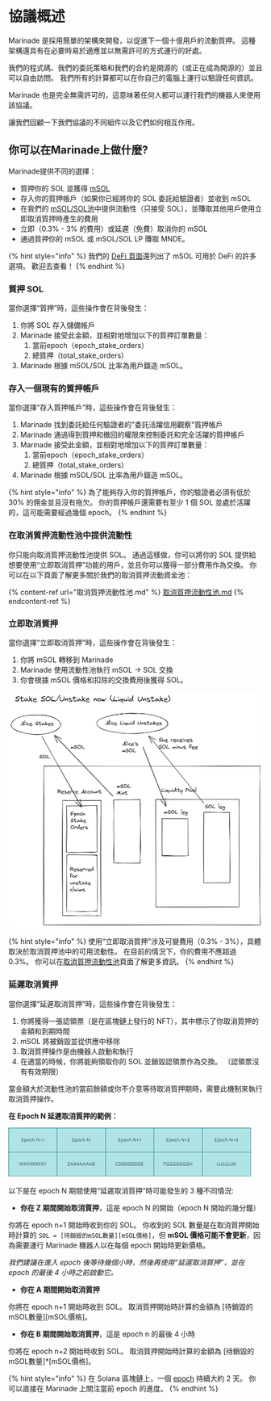 # 協議概述

Marinade 是採用簡單的架構來開發，以促進下一個十億用戶的流動質押。 這種架構還具有在必要時易於適應並以無需許可的方式運行的好處。

我們的程式碼、我們的委託策略和我們的合約是開源的（或正在成為開源的）並且可以自由訪問。 我們所有的計算都可以在你自己的電腦上運行以驗證任何資訊。

Marinade 也是完全無需許可的，這意味著任何人都可以運行我們的機器人來使用該協議。

讓我們回顧一下我們協議的不同組件以及它們如何相互作用。

## 你可以在Marinade上做什麼?

Marinade提供不同的選擇：&#x20;

* 質押你的 SOL 並獲得 [mSOL ](mSOL代幣.md)
* 存入你的質押帳戶（如果你已經將你的 SOL 委託給驗證者）並收到 mSOL&#x20;
* 在我們的 [mSOL/SOL池](取消質押流動性池.md)中提供流動性（只接受 SOL），並賺取其他用戶使用立即取消質押時產生的費用&#x20;
* 立即（0.3% - 3% 的費用）或延遲（免費）取消你的 mSOL&#x20;
* 通過質押你的 mSOL 或 mSOL/SOL LP 賺取 MNDE。

{% hint style="info" %}
我們的 [DeFi 頁面](https://marinade.finance/app/defi)還列出了 mSOL 可用於 DeFi 的許多選項。 歡迎去查看！
{% endhint %}

### 質押 SOL

當你選擇“質押”時，這些操作會在背後發生：&#x20;

1. 你將 SOL 存入儲備帳戶&#x20;
2. Marinade 接受此金額，並相對地增加以下的質押訂單數量：&#x20;
   1. 當前epoch（epoch\_stake\_orders）&#x20;
   2. 總質押（total\_stake\_orders）&#x20;
3. Marinade 根據 mSOL/SOL 比率為用戶鑄造 mSOL。

### 存入一個現有的質押帳戶

當你選擇“存入質押帳戶”時，這些操作會在背後發生：

1. Marinade 找到委託給任何驗證者的"委託活躍信用觀察"質押帳戶&#x20;
2. Marinade 通過得到質押和撤回的權限來控制委託和完全活躍的質押帳戶
3. Marinade 接受此金額，並相對地增加以下的質押訂單數量：&#x20;
   1. 當前epoch（epoch\_stake\_orders）&#x20;
   2. 總質押（total\_stake\_orders）&#x20;
4. Marinade 根據 mSOL/SOL 比率為用戶鑄造 mSOL。

{% hint style="info" %}
為了能夠存入你的質押帳戶，你的驗證者必須有低於 30% 的佣金並且沒有拖欠。 你的質押帳戶還需要有至少 1 個 SOL 並處於活躍的，這可能需要經過幾個 epoch。
{% endhint %}

### 在取消質押流動性池中提供流動性

你只能向取消質押流動性池提供 SOL。 通過這樣做，你可以將你的 SOL 提供給想要使用“立即取消質押”功能的用戶，並且你可以獲得一部分費用作為交換。 你可以在以下頁面了解更多關於我們的取消質押流動資金池：

{% content-ref url="取消質押流動性池.md" %}
[取消質押流動性池.md](取消質押流動性池.md)
{% endcontent-ref %}

### 立即取消質押

當你選擇“立即取消質押”時，這些操作會在背後發生：&#x20;

1. 你將 mSOL 轉移到 Marinade&#x20;
2. Marinade 使用流動性池執行 mSOL → SOL 交換&#x20;
3. 你會根據 mSOL 價格和扣除的交換費用後獲得 SOL。

![Flow of 'Unstake now'.](<../../.gitbook/assets/image (1).png>)

{% hint style="info" %}
使用“立即取消質押”涉及可變費用（0.3% - 3%），具體取決於取消質押池中的可用流動性。 在目前的情況下，你的費用不應超過 0.3%。 你可以在[取消質押流動性池](取消質押流動性池.md)頁面了解更多資訊。
{% endhint %}

### 延遲取消質押

當你選擇“延遲取消質押”時，這些操作會在背後發生：

1. 你將獲得一張認領票（是在區塊鏈上發行的 NFT），其中標示了你取消質押的金額和到期時間&#x20;
2. mSOL 將被銷毀並從供應中移除&#x20;
3. 取消質押操作是由機器人啟動和執行&#x20;
4. 在適當的時候，你將能夠領取你的 SOL 並銷毀認領票作為交換。 （認領票沒有有效期限）

當金額大於流動性池的當前餘額或你不介意等待取消質押期時，需要此機制來執行取消質押操作。

**在 Epoch N 延遲取消質押的範例：**

![Marinade 一個 epoch 有 3 個時刻。 一個 epoch 的開始、epoch 本身以及 epoch 結束前的最後幾個小時。 這 3 個時刻對延遲取消質押功能有影響](<../../.gitbook/assets/image (8).png>)

以下是在 epoch N 期間使用“延遲取消質押”時可能發生的 3 種不同情況:&#x20;

* **你在 Z 期間開始取消質押**，這是 epoch N 的開始（epoch N 開始的幾分鐘）

你將在 epoch n+1 開始時收到你的 SOL。 你收到的 SOL 數量是在取消質押開始時計算的 `SOL = [待銷毀的mSOL數量][mSOL價格]`，但 **mSOL 價格可能不會更新**，因為需要運行 Marinade 機器人以在每個 epoch 開始時更新價格。

_我們建議在進入 epoch 後等待幾個小時，然後再使用“延遲取消質押”，並在 epoch 的最後 4 小時之前啟動它。_&#x20;

* **你在 A 期間開始取消質押**&#x20;

你將在 epoch n+1 開始時收到 SOL。 取消質押開始時計算的金額為 \[待銷毀的mSOL數量]\[mSOL價格]。

* **你在 B 期間開始取消質押**，這是 epoch n 的最後 4 小時&#x20;

你將在 epoch n+2 開始時收到 SOL。 取消質押開始時計算的金額為 \[待銷毀的mSOL數量]\*\[mSOL價格]。

{% hint style="info" %}
在 Solana 區塊鏈上，一個 [epoch](../../FAQ/詞匯表.md#ji-yuan) 持續大約 2 天。 你可以直接在 Marinade 上關注當前 epoch 的進度。
{% endhint %}

